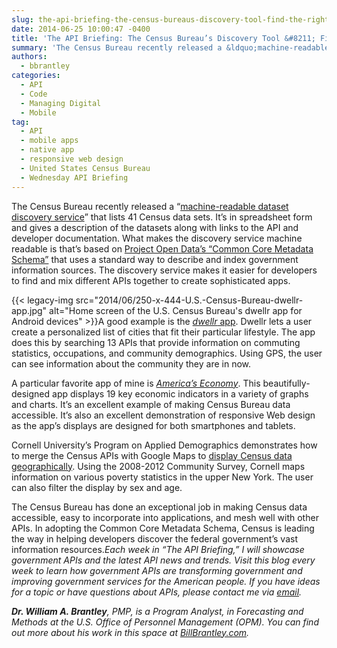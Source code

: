 ```yaml
---
slug: the-api-briefing-the-census-bureaus-discovery-tool-find-the-right-api-for-your-app
date: 2014-06-25 10:00:47 -0400
title: 'The API Briefing: The Census Bureau’s Discovery Tool &#8211; Find the Right API for Your App'
summary: 'The Census Bureau recently released a &ldquo;machine-readable dataset discovery service&rdquo; that lists 41 Census data sets. It&#8217;s in spreadsheet form and gives a description of the datasets along with links to the API and developer documentation. What makes the discovery service machine readable is that&#8217;s based on Project Open Data&rsquo;s &ldquo;Common Core Metadata Schema&rdquo; that'
authors:
  - bbrantley
categories:
  - API
  - Code
  - Managing Digital
  - Mobile
tag:
  - API
  - mobile apps
  - native app
  - responsive web design
  - United States Census Bureau
  - Wednesday API Briefing
---
```


The Census Bureau recently released a “<a href="http://api.census.gov/data.html" target="_blank">machine-readable dataset discovery service</a>” that lists 41 Census data sets. It&#8217;s in spreadsheet form and gives a description of the datasets along with links to the API and developer documentation. What makes the discovery service machine readable is that&#8217;s based on <a href="http://project-open-data.github.io/schema/" target="_blank">Project Open Data’s “Common Core Metadata Schema”</a> that uses a standard way to describe and index government information sources. The discovery service makes it easier for developers to find and mix different APIs together to create sophisticated apps.

{{< legacy-img src="2014/06/250-x-444-U.S.-Census-Bureau-dwellr-app.jpg" alt="Home screen of the U.S. Census Bureau's dwellr app for Android devices" >}}A good example is the <a href="http://www.census.gov/mobile/" target="_blank"><em>dwellr</em> app</a>. Dwellr lets a user create a personalized list of cities that fit their particular lifestyle. The app does this by searching 13 APIs that provide information on commuting statistics, occupations, and community demographics. Using GPS, the user can see information about the community they are in now.

A particular favorite app of mine is _<a href="http://www.census.gov/mobile/economy/" target="_blank">America’s Economy</a>_. This beautifully-designed app displays 19 key economic indicators in a variety of graphs and charts. It&#8217;s an excellent example of making Census Bureau data accessible. It&#8217;s also an excellent demonstration of responsive Web design as the app’s displays are designed for both smartphones and tablets.

Cornell University’s Program on Applied Demographics demonstrates how to merge the Census APIs with Google Maps to <a href="http://pad.human.cornell.edu/Unlisted/uncertaintymap_fullinfo_api_B17001.cfm" target="_blank">display Census data geographically</a>. Using the 2008-2012 Community Survey, Cornell maps information on various poverty statistics in the upper New York. The user can also filter the display by sex and age.

The Census Bureau has done an exceptional job in making Census data accessible, easy to incorporate into applications, and mesh well with other APIs. In adopting the Common Core Metadata Schema, Census is leading the way in helping developers discover the federal government’s vast information resources._Each week in “The API Briefing,” I will showcase government APIs and the latest API news and trends. Visit this blog every week to learn how government APIs are transforming government and improving government services for the American people. If you have ideas for a topic or have questions about APIs, please contact me via_ [_email_](mailto:William.Brantley@opm.gov)_._

**_Dr. William A. Brantley_**_, PMP, is a Program Analyst, in Forecasting and Methods at the U.S. Office of Personnel Management (OPM). You can find out more about his work in this space at_ [_BillBrantley.com_](http://billbrantley.com/)_._

<div class="copyIcon copy0">
</div>

<div class="pasteIcon paste0">
</div>

<div class="notifyIcon">
</div>

<div class="copyIcon copy0">
</div>

<div class="pasteIcon paste0">
</div>

<div class="notifyIcon">
</div>
